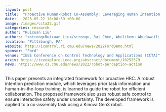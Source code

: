 ```yaml
---
layout: post
title:  "Proactive Human-Robot Co-Assembly: Leveraging Human Intention Prediction and Robust Safe Control"
date:   2023-05-22 18:08:39 +00:00
image: /images/ccta23.gif
categories: research
author: "Ruixuan Liu"
authors: "<strong>Ruixuan Liu</strong>, Rui Chen, Abulikemu Abuduweili, Changliu Liu"
location: "Pittsburgh, PA"
website: http://icontrol.ri.cmu.edu/news/2022FordDemo.html
sponsor: "Ford"
venue: "IEEE Conference on Control Technology and Applications (CCTA)"
arxiv: https://ieeexplore.ieee.org/abstract/document/10252579
news: https://www.cs.cmu.edu/news/2022/robot-perception-action
---
```


This paper presents an integrated framework for proactive HRC. A robust intention prediction module, which leverages prior task information and human-in-the-loop training, is learned to guide the robot for efficient collaboration. The proposed framework also uses robust safe control to ensure interactive safety under uncertainty. The developed framework is applied to a co-assembly task using a Kinova Gen3 robot. 